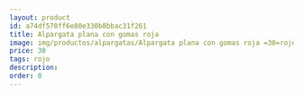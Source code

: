 ```yaml
---
layout: product
id: a74df570ff6e80e330b8bbac31f261
title: Alpargata plana con gomas roja 
image: img/productos/alpargatas/Alpargata plana con gomas roja =30=rojo.webp
price: 30
tags: rojo
description: 
order: 0
---
```


